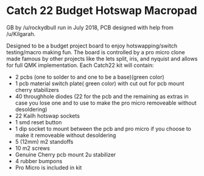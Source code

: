 # Catch 22 Budget Hotswap Macropad

GB by /u/rockydbull run in July 2018, PCB designed with help from /u/Kilgarah.

Designed to be a budget project board to enjoy hotswapping/switch testing/macro making fun. The board is controlled by a pro micro clone made famous by other projects like the lets split, iris, and nyquist and allows for full QMK implementation. Each Catch22 kit will contain:

 * 2 pcbs (one to solder to and one to be a base)(green color)
 * 1 pcb material switch plate( green color) with cut out for pcb mount cherry stabilizers
 * 40 throughhole diodes (22 for the pcb and the remaining as extras in case you lose one and to use to make the pro micro removeable without desoldering)
 * 22 Kailh hotswap sockets
 * 1 smd reset button
 * 1 dip socket to mount between the pcb and pro micro if you choose to make it removeable without desoldering
 * 5 (12mm) m2 standoffs
 * 10 m2 screws
 * Genuine Cherry pcb mount 2u stabilizer
 * 4 rubber bumpons
 * Pro Micro is included in kit
